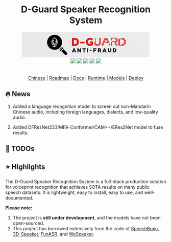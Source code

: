 <div align=center>
<h1>D-Guard Speaker Recognition System</h1>
<img src="D-guard.png"  width="400" height="80" />
</div>
<div align=center>
    <img src="https://img.shields.io/badge/License-Apache%202.0-brightgreen.svg" />
<img src="https://img.shields.io/badge/Pytorch-1.10.1-green.svg"  />
<img src="https://img.shields.io/badge/Python-3.9-blue.svg"  />
<img src="https://img.shields.io/badge/MINIO-blue.svg"  />
<img src="https://img.shields.io/badge/Long-Yuan-green.svg"  />
</div>
<div>
<br>
<br>
</div>

<div align=center>
<a href="./README_cn.md">Chinese</a> | <a href="">Roadmap</a> | <a href="./docs.md">Docs</a> | <a href="">Runtime</a> | <a href="">Models</a> | <a href="./docs/icnoc_deploy_README.md">Deploy</a>
</div>


## 🔥 News

1. Added a language recognition model to screen out non-Mandarin Chinese audio, including foreign languages, dialects, and low-quality audio.

2. Added DFResNet233/MFA-Conformer/CAM++/ERes2Net model to fuse results.


## 🚩 TODOs


## ⭐ Highlights

The D-Guard Speaker Recognition System is a full-stack production solution for voiceprint recognition that achieves SOTA results on many public speech datasets. It is lightweight, easy to install, easy to use, and well-documented.


**Please note:**
1. The project is **still under development**, and the models have not been open-sourced.
2. This project has borrowed extensively from the code of [SpeechBrain](https://github.com/speechbrain/speechbrain), [3D-Speaker](https://github.com/alibaba-damo-academy/3D-Speaker), [FunASR](https://github.com/alibaba-damo-academy/FunASR), and [WeSpeaker](https://github.com/wenet-e2e/wespeaker).